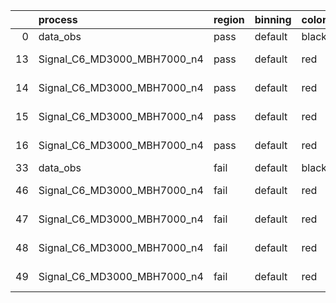 |    | process                     | region   | binning   | color   | process_type   |   scale | variation   | source_filename                                                      | source_histname    | alias                       | title     |   combine_idx |     lnN |   shapes | syst_type   | direction   | variation_alias   |
|---:|:----------------------------|:---------|:----------|:--------|:---------------|--------:|:------------|:---------------------------------------------------------------------|:-------------------|:----------------------------|:----------|--------------:|--------:|---------:|:------------|:------------|:------------------|
|  0 | data_obs                    | pass     | default   | black   | DATA           |       1 | nominal     | ./histograms_for_2DAlphabet_v18//BH_Data.root                        | hpass              | Data                        | Data      |           nan | nan     |      nan | nan         | nan         | nan               |
| 13 | Signal_C6_MD3000_MBH7000_n4 | pass     | default   | red     | SIGNAL         |       1 | lumi        | ./histograms_for_2DAlphabet_v18//BH_Signal_C6_MD3000_MBH7000_n4.root | hpass              | Signal_C6_MD3000_MBH7000_n4 | BH signal |           nan |   1.016 |      nan | lnN         | nan         | nan               |
| 14 | Signal_C6_MD3000_MBH7000_n4 | pass     | default   | red     | SIGNAL         |       1 | SVM         | ./histograms_for_2DAlphabet_v18//BH_Signal_C6_MD3000_MBH7000_n4.root | hpass_SVMsyst_up   | Signal_C6_MD3000_MBH7000_n4 | BH signal |           nan | nan     |        1 | shapes      | Up          | SVMsyst           |
| 15 | Signal_C6_MD3000_MBH7000_n4 | pass     | default   | red     | SIGNAL         |       1 | SVM         | ./histograms_for_2DAlphabet_v18//BH_Signal_C6_MD3000_MBH7000_n4.root | hpass_SVMsyst_down | Signal_C6_MD3000_MBH7000_n4 | BH signal |           nan | nan     |        1 | shapes      | Down        | SVMsyst           |
| 16 | Signal_C6_MD3000_MBH7000_n4 | pass     | default   | red     | SIGNAL         |       1 | nominal     | ./histograms_for_2DAlphabet_v18//BH_Signal_C6_MD3000_MBH7000_n4.root | hpass              | Signal_C6_MD3000_MBH7000_n4 | BH signal |           nan | nan     |      nan | nan         | nan         | nan               |
| 33 | data_obs                    | fail     | default   | black   | DATA           |       1 | nominal     | ./histograms_for_2DAlphabet_v18//BH_Data.root                        | hfail              | Data                        | Data      |           nan | nan     |      nan | nan         | nan         | nan               |
| 46 | Signal_C6_MD3000_MBH7000_n4 | fail     | default   | red     | SIGNAL         |       1 | lumi        | ./histograms_for_2DAlphabet_v18//BH_Signal_C6_MD3000_MBH7000_n4.root | hfail              | Signal_C6_MD3000_MBH7000_n4 | BH signal |           nan |   1.016 |      nan | lnN         | nan         | nan               |
| 47 | Signal_C6_MD3000_MBH7000_n4 | fail     | default   | red     | SIGNAL         |       1 | SVM         | ./histograms_for_2DAlphabet_v18//BH_Signal_C6_MD3000_MBH7000_n4.root | hfail_SVMsyst_up   | Signal_C6_MD3000_MBH7000_n4 | BH signal |           nan | nan     |        1 | shapes      | Up          | SVMsyst           |
| 48 | Signal_C6_MD3000_MBH7000_n4 | fail     | default   | red     | SIGNAL         |       1 | SVM         | ./histograms_for_2DAlphabet_v18//BH_Signal_C6_MD3000_MBH7000_n4.root | hfail_SVMsyst_down | Signal_C6_MD3000_MBH7000_n4 | BH signal |           nan | nan     |        1 | shapes      | Down        | SVMsyst           |
| 49 | Signal_C6_MD3000_MBH7000_n4 | fail     | default   | red     | SIGNAL         |       1 | nominal     | ./histograms_for_2DAlphabet_v18//BH_Signal_C6_MD3000_MBH7000_n4.root | hfail              | Signal_C6_MD3000_MBH7000_n4 | BH signal |           nan | nan     |      nan | nan         | nan         | nan               |